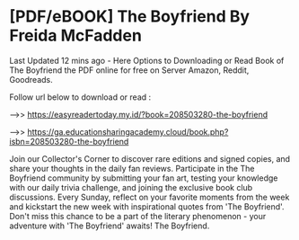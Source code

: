 # [PDF/eBOOK] The Boyfriend By Freida McFadden

Last Updated 12 mins ago - Here Options to Downloading or Read Book of The Boyfriend the PDF online for free on Server Amazon, Reddit, Goodreads.
 
Follow url below to download or read :
 
-->> https://easyreadertoday.my.id/?book=208503280-the-boyfriend
 
-->> https://ga.educationsharingacademy.cloud/book.php?isbn=208503280-the-boyfriend
 
Join our Collector's Corner to discover rare editions and signed copies, and share your thoughts in the daily fan reviews.
Participate in the The Boyfriend community by submitting your fan art, testing your knowledge with our daily trivia challenge, and joining the exclusive book club discussions.
Every Sunday, reflect on your favorite moments from the week and kickstart the new week with inspirational quotes from 'The Boyfriend'. Don't miss this chance to be a part of the literary phenomenon - your adventure with 'The Boyfriend' awaits! The Boyfriend.

